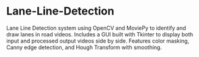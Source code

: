 # Lane-Line-Detection
Lane Line Detection system using OpenCV and MoviePy to identify and draw lanes in road videos. Includes a GUI built with Tkinter to display both input and processed output videos side by side. Features color masking, Canny edge detection, and Hough Transform with smoothing.
